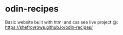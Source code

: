 # odin-recipes
  Basic website built with html and css
  see live project @: https://shefroyrowe.github.io/odin-recipes/ 
